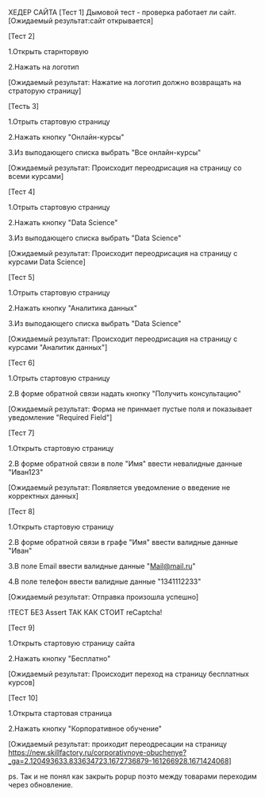 ХЕДЕР САЙТА
[Тест 1]
Дымовой тест - проверка работает ли сайт.  
[Ожидаемый результат:сайт открывается]

[Тест 2] 

1.Открыть старнторвую 

2.Нажать на логотип

[Ожидаемый результат: Нажатие на логотип должно возвращать на страторую страницу]

[Тесть 3]

1.Отрыть стартовую страницу

2.Нажать кнопку "Онлайн-курсы"

3.Из выподающего списка выбрать "Все онлайн-курсы"

[Ожидаемый результат: Происходит переодрисация на страницу со всеми курсами]

[Тест 4]

1.Отрыть стартовую страницу

2.Нажать кнопку "Data Science"

3.Из выподающего списка выбрать "Data Science"

[Ожидаемый результат: Происходит переодрисация на страницу с курсами Data Science]

[Тест 5]

1.Отрыть стартовую страницу

2.Нажать кнопку "Аналитика данных"

3.Из выподающего списка выбрать "Data Science"

[Ожидаемый результат: Происходит переодрисация на страницу с курсами "Аналитик данных"]

[Тест 6]

1.Отрыть стартовую страницу

2.В форме обратной связи надать кнопку "Получить консультацию"

[Ожидаемый результат: Форма не принмает пустые поля и показывает уведомление "Required Field"]

[Тест 7]

1.Открыть стартовую страницу

2.В форме обратной связи в поле "Имя" ввести невалидные данные "Иван123"

[Ожидаемый результат: Появляется уведомление о введение не корректных данных]

[Тест 8]

1.Открыть стартовую страницу

2.В форме обратной связи в графе "Имя" ввести валидные данные "Иван"

3.В поле Email ввести валидные данные "Mail@mail.ru"

4.В поле телефон ввести валидные данные "1341112233"

[Ожидаемый результат: Отправка произошла успешно]

!ТЕСТ БЕЗ Assert ТАК КАК СТОИТ reCaptcha!

[Тест 9]

1.Открыть стартовую страницу сайта

2.Нажать кнопку "Бесплатно"

[Ожидаемый результат: Происходит переход на страницу бесплатных курсов]

[Тест 10]

1.Открыта стартовая страница

2.Нажать кнопку "Корпоративное обучение"

[Ожидаемый результат: проиходит переодресации на страницу 
https://new.skillfactory.ru/corporativnoye-obuchenye?_ga=2.120493633.833634723.1672736879-161266928.1671424068]

ps. Так и не понял как закрыть popup поэто между товарами переходим через обновление.
